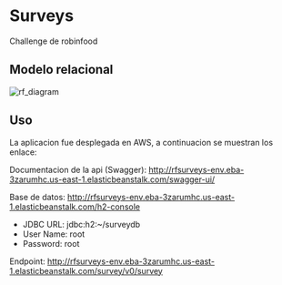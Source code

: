 # Surveys
Challenge de robinfood
## Modelo relacional

![rf_diagram](https://user-images.githubusercontent.com/6185143/167470271-06d3d1dc-e729-4333-a974-8b6e417fd0a5.png)

## Uso

La aplicacion fue desplegada en AWS, a continuacion se muestran los enlace:

Documentacion de la api (Swagger): http://rfsurveys-env.eba-3zarumhc.us-east-1.elasticbeanstalk.com/swagger-ui/

Base de datos: http://rfsurveys-env.eba-3zarumhc.us-east-1.elasticbeanstalk.com/h2-console
 - JDBC URL: jdbc:h2:~/surveydb
 - User Name: root
 - Password: root

Endpoint: http://rfsurveys-env.eba-3zarumhc.us-east-1.elasticbeanstalk.com/survey/v0/survey
